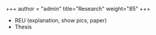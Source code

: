 +++
author = "admin"
title="Research"
weight="85"
+++

* REU (explanation, show pics, paper)
* Thesis
